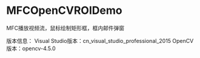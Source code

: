 # MFCOpenCVROIDemo
MFC播放视频流，鼠标绘制矩形框，框内邮件弹窗

版本信息：
Visual Studio版本：cn_visual_studio_professional_2015
OpenCV版本：opencv-4.5.0
